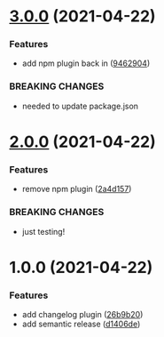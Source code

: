 # [3.0.0](https://github.com/dictybase-playground/semantic-release-testing/compare/2.0.0...3.0.0) (2021-04-22)


### Features

* add npm plugin back in ([9462904](https://github.com/dictybase-playground/semantic-release-testing/commit/9462904cda6fd41a00510438fe6867766e7ac1b2))


### BREAKING CHANGES

* needed to update package.json

# [2.0.0](https://github.com/dictybase-playground/semantic-release-testing/compare/1.0.0...2.0.0) (2021-04-22)


### Features

* remove npm plugin ([2a4d157](https://github.com/dictybase-playground/semantic-release-testing/commit/2a4d157b91ddf1f8abb90354b506331d8b4d5784))


### BREAKING CHANGES

* just testing!

# 1.0.0 (2021-04-22)


### Features

* add changelog plugin ([26b9b20](https://github.com/dictybase-playground/semantic-release-testing/commit/26b9b2041d96f7369494b2a09d25a1ff3c7c8b7a))
* add semantic release ([d1406de](https://github.com/dictybase-playground/semantic-release-testing/commit/d1406deb90fca3c93b0c08c54f12cc75fd6c5479))
